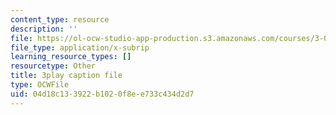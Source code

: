 ```yaml
---
content_type: resource
description: ''
file: https://ol-ocw-studio-app-production.s3.amazonaws.com/courses/3-091sc-introduction-to-solid-state-chemistry-fall-2010/04d18c133922b1020f8ee733c434d2d7_h1dWUja7_5A.srt
file_type: application/x-subrip
learning_resource_types: []
resourcetype: Other
title: 3play caption file
type: OCWFile
uid: 04d18c13-3922-b102-0f8e-e733c434d2d7
---
```

